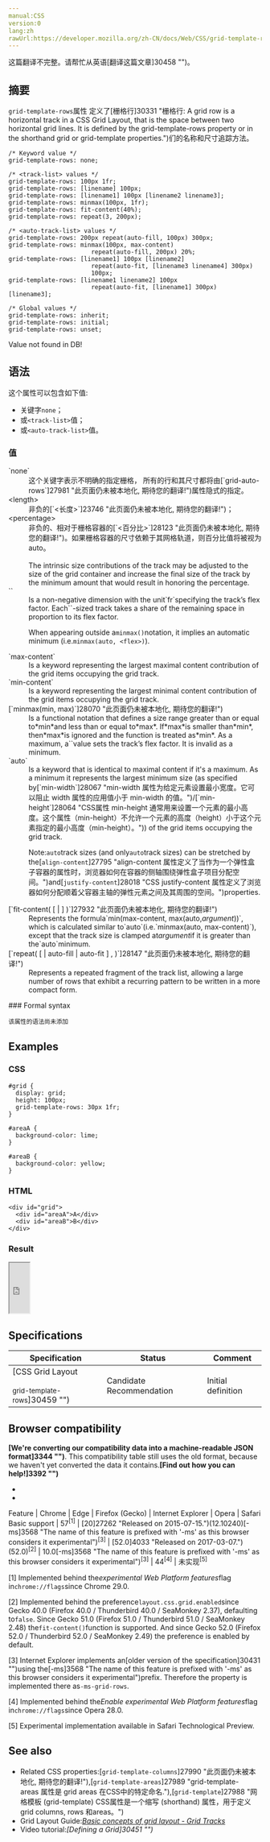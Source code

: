 ```yaml
---
manual:CSS
version:0
lang:zh
rawUrl:https://developer.mozilla.org/zh-CN/docs/Web/CSS/grid-template-rows
---
```




这篇翻译不完整。请帮忙从英语[翻译这篇文章]30458 "")。





## 摘要<a name="摘要"></a>


`grid-template-rows`属性 定义了[栅格行]30331 "栅格行: A grid row is a horizontal track in a CSS Grid Layout, that is the space between two horizontal grid lines. It is defined by the grid-template-rows property or in the shorthand grid or grid-template properties.")们的名称和尺寸追踪方法。


```
/* Keyword value */
grid-template-rows: none;

/* <track-list> values */
grid-template-rows: 100px 1fr;
grid-template-rows: [linename] 100px;
grid-template-rows: [linename1] 100px [linename2 linename3];
grid-template-rows: minmax(100px, 1fr);
grid-template-rows: fit-content(40%);
grid-template-rows: repeat(3, 200px);

/* <auto-track-list> values */
grid-template-rows: 200px repeat(auto-fill, 100px) 300px;
grid-template-rows: minmax(100px, max-content)
                       repeat(auto-fill, 200px) 20%;
grid-template-rows: [linename1] 100px [linename2]
                       repeat(auto-fit, [linename3 linename4] 300px)
                       100px;
grid-template-rows: [linename1 linename2] 100px
                       repeat(auto-fit, [linename1] 300px) [linename3];

/* Global values */
grid-template-rows: inherit;
grid-template-rows: initial;
grid-template-rows: unset;
```


Value not found in DB!


## 语法<a name="语法"></a>


这个属性可以包含如下值:


* 关键字`none`；
* 或`<track-list>`值；
* 或`<auto-track-list>`值。

### 值<a name="值"></a>
<dl><dt id=''>`none`</dt><dd>这个关键字表示不明确的指定栅格， 所有的行和其尺寸都将由[`grid-auto-rows`]27981 "此页面仍未被本地化, 期待您的翻译!")属性隐式的指定。</dd><dt id=''>&lt;length&gt;</dt><dd>非负的[`<长度>`]23746 "此页面仍未被本地化, 期待您的翻译!")；</dd><dt id=''>&lt;percentage&gt;</dt><dd>非负的、相对于栅格容器的[`<百分比>`]28123 "此页面仍未被本地化, 期待您的翻译!")。如果栅格容器的尺寸依赖于其网格轨道，则百分比值将被视为auto。<br></br>The intrinsic size contributions of the track may be adjusted to the size of the grid container and increase the final size of the track by the minimum amount that would result in honoring the percentage.</dd><dt id=''>`<flex>`</dt><dd>Is a non-negative dimension with the unit`fr`specifying the track’s flex factor. Each`<flex>`-sized track takes a share of the remaining space in proportion to its flex factor.

When appearing outside a`minmax()`notation, it implies an automatic minimum (i.e.`minmax(auto, <flex>)`).

</dd><dt id=''>`max-content`</dt><dd>Is a keyword representing the largest maximal content contribution of the grid items occupying the grid track.</dd><dt id=''>`min-content`</dt><dd>Is a keyword representing the largest minimal content contribution of the grid items occupying the grid track.</dd><dt id=''>[`minmax(min, max)`]28070 "此页面仍未被本地化, 期待您的翻译!")</dt><dd>Is a functional notation that defines a size range greater than or equal to*min*and less than or equal to*max*. If*max*is smaller than*min*, then*max*is ignored and the function is treated as*min*. As a maximum, a`<flex>`value sets the track’s flex factor. It is invalid as a minimum.</dd><dt id=''>`auto`</dt><dd>Is a keyword that is identical to maximal content if it&#39;s a maximum. As a minimum it represents the largest minimum size (as specified by[`min-width`]28067 "min-width 属性为给定元素设置最小宽度。它可以阻止 width 属性的应用值小于 min-width 的值。")/[`min-height`]28064 "CSS属性 min-height 通常用来设置一个元素的最小高度。这个属性（min-height）不允许一个元素的高度（height）小于这个元素指定的最小高度（min-height）。")) of the grid items occupying the grid track.</dd><dd>

Note:`auto`track sizes (and only`auto`track sizes) can be stretched by the[`align-content`]27795 "align-content 属性定义了当作为一个弹性盒子容器的属性时，浏览器如何在容器的侧轴围绕弹性盒子项目分配空间。")and[`justify-content`]28018 "CSS justify-content 属性定义了浏览器如何分配顺着父容器主轴的弹性元素之间及其周围的空间。")properties.

</dd><dt id=''>[`fit-content( [ <length> | <percentage> ] )`]27932 "此页面仍未被本地化, 期待您的翻译!")</dt><dd>Represents the formula`min(max-content, max(auto,<var>argument</var>))`, which is calculated similar to`auto`(i.e.`minmax(auto, max-content)`), except that the track size is clamped at<var>argument</var>if it is greater than the`auto`minimum.</dd><dt id=''>[`repeat( [ <positive-integer> | auto-fill | auto-fit ] , <track-list> )`]28147 "此页面仍未被本地化, 期待您的翻译!")</dt><dd>Represents a repeated fragment of the track list, allowing a large number of rows that exhibit a recurring pattern to be written in a more compact form.</dd></dl>
### Formal syntax<a name="Formal_syntax"></a>

```
该属性的语法尚未添加
```

## Examples<a name="Examples"></a>

### CSS<a name="CSS"></a>

```
#grid {
  display: grid;
  height: 100px;
  grid-template-rows: 30px 1fr;
}

#areaA {
  background-color: lime;
}

#areaB {
  background-color: yellow;
}
```

### HTML<a name="HTML"></a>

```
<div id="grid">
  <div id="areaA">A</div>
  <div id="areaB">B</div>
</div>
```

### Result<a name="Result"></a>


<iframe src='https://mdn.mozillademos.org/zh-CN/docs/Web/CSS/%E7%BD%91%E6%A0%BC-%E6%A8%A1%E6%9D%BF-%E5%88%97$samples/Examples?revision=1328360' width='40px' height='100px'></iframe>



## Specifications<a name="Specifications"></a>

Specification | Status | Comment 
 ---  |  ---  |  ---  | 
[CSS Grid Layout<br></br><small>grid-template-rows</small>]30459 "") | Candidate Recommendation | Initial definition 


## Browser compatibility<a name="Browser_compatibility"></a>


**[We&#39;re converting our compatibility data into a machine-readable JSON format]3344 "")**. This compatibility table still uses the old format, because we haven&#39;t yet converted the data it contains.**[Find out how you can help!]3392 "")**


* 
* 

Feature | Chrome | Edge | Firefox (Gecko) | Internet Explorer | Opera | Safari 
Basic support | 57<sup>[1]</sup> | [20]27262 "Released on 2015-07-15.")(12.10240)[-ms]3568 "The name of this feature is prefixed with '-ms' as this browser considers it experimental")<sup>[3]</sup> | [52.0]4033 "Released on 2017-03-07.")(52.0)<sup>[2]</sup> | 10.0[-ms]3568 "The name of this feature is prefixed with '-ms' as this browser considers it experimental")<sup>[3]</sup> | 44<sup>[4]</sup> | 未实现<sup>[5]</sup> 





[1] Implemented behind the*experimental Web Platform features*flag in`chrome://flags`since Chrome 29.0.



[2] Implemented behind the preference`layout.css.grid.enabled`since Gecko 40.0 (Firefox 40.0 / Thunderbird 40.0 / SeaMonkey 2.37), defaulting to`false`. Since Gecko 51.0 (Firefox 51.0 / Thunderbird 51.0 / SeaMonkey 2.48) the`fit-content()`function is supported. And since Gecko 52.0 (Firefox 52.0 / Thunderbird 52.0 / SeaMonkey 2.49) the preference is enabled by default.



[3] Internet Explorer implements an[older version of the specification]30431 "")using the[-ms]3568 "The name of this feature is prefixed with '-ms' as this browser considers it experimental")prefix. Therefore the property is implemented there as`-ms-grid-rows`.



[4] Implemented behind the*Enable experimental Web Platform features*flag in`chrome://flags`since Opera 28.0.



[5] Experimental implementation available in Safari Technological Preview.


## See also<a name="See_also"></a>

* Related CSS properties:[`grid-template-columns`]27990 "此页面仍未被本地化, 期待您的翻译!"),[`grid-template-areas`]27989 "grid-template-areas 属性是 grid areas 在CSS中的特定命名."),[`grid-template`]27988 "网格模板 (grid-template) CSS属性是一个缩写 (shorthand) 属性，用于定义 grid columns, rows 和areas。")
* Grid Layout Guide:*[Basic concepts of grid layout - Grid Tracks](%34664#Grid_Tracks "")*
* Video tutorial:*[Defining a Grid]30451 "")*



